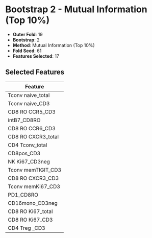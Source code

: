 # Bootstrap 2 - Mutual Information (Top 10%)

- **Outer Fold**: 19
- **Bootstrap**: 2
- **Method**: Mutual Information (Top 10%)
- **Fold Seed**: 61
- **Features Selected**: 17

## Selected Features

| Feature |
|---------|
| Tconv naive_total |
| Tconv naive_CD3 |
| CD8 RO CCR5_CD3 |
| intB7_CD8RO |
| CD8 RO CCR6_CD3 |
| CD8 RO CXCR3_total |
| CD4 Tconv_total |
| CD8pos_CD3 |
| NK Ki67_CD3neg |
| Tconv memTIGIT_CD3 |
| CD8 RO CXCR3_CD3 |
| Tconv memKi67_CD3 |
| PD1_CD8RO |
| CD16mono_CD3neg |
| CD8 RO Ki67_total |
| CD8  RO Ki67_CD3 |
| CD4 Treg _CD3 |
